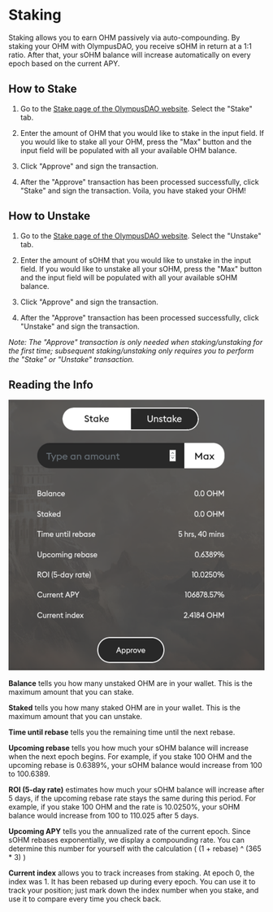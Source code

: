 # Staking

Staking allows you to earn OHM passively via auto-compounding. By staking your OHM with OlympusDAO, you receive sOHM in return at a 1:1 ratio. After that, your sOHM balance will increase automatically on every epoch based on the current APY.

## How to Stake

1. Go to the [Stake page of the OlympusDAO website](https://olympusdao.finance/#/stake). Select the "Stake" tab.

2. Enter the amount of OHM that you would like to stake in the input field. If you would like to stake all your OHM, press the "Max" button and the input field will be populated with all your available OHM balance.

3. Click "Approve" and sign the transaction.

4. After the "Approve" transaction has been processed successfully, click "Stake" and sign the transaction. Voila, you have staked your OHM!

## How to Unstake

1. Go to the [Stake page of the OlympusDAO website](https://olympusdao.finance/#/stake). Select the "Unstake" tab.

2. Enter the amount of sOHM that you would like to unstake in the input field. If you would like to unstake all your sOHM, press the "Max" button and the input field will be populated with all your available sOHM balance.

3. Click "Approve" and sign the transaction.

4. After the "Approve" transaction has been processed successfully, click "Unstake" and sign the transaction.

*Note: The "Approve" transaction is only needed when staking/unstaking for the first time; subsequent staking/unstaking only requires you to perform the "Stake" or "Unstake" transaction.*

## Reading the Info

![](../.gitbook/assets/using-the-website/staking/modal.png)

**Balance** tells you how many unstaked OHM are in your wallet. This is the maximum amount that you can stake.

**Staked** tells you how many staked OHM are in your wallet. This is the maximum amount that you can unstake.

**Time until rebase** tells you the remaining time until the next rebase.

**Upcoming rebase** tells you how much your sOHM balance will increase when the next epoch begins. For example, if you stake 100 OHM and the upcoming rebase is 0.6389%, your sOHM balance would increase from 100 to 100.6389.

**ROI (5-day rate)** estimates how much your sOHM balance will increase after 5 days, if the upcoming rebase rate stays the same during this period. For example, if you stake 100 OHM and the rate is 10.0250%, your sOHM balance would increase from 100 to 110.025 after 5 days.

**Upcoming APY** tells you the annualized rate of the current epoch. Since sOHM rebases exponentially, we display a compounding rate. You can determine this number for yourself with the calculation \( \(1 + rebase\) ^ \(365 \* 3\) \)

**Current index** allows you to track increases from staking. At epoch 0, the index was 1. It has been rebased up during every epoch. You can use it to track your position; just mark down the index number when you stake, and use it to compare every time you check back.
